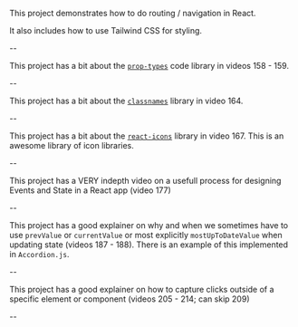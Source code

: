 This project demonstrates how to do routing / navigation in React.

It also includes how to use Tailwind CSS for styling.

--

This project has a bit about the [`prop-types`](https://www.npmjs.com/package/prop-types) code library in videos 158 - 159.

--

This project has a bit about the [`classnames`](https://www.npmjs.com/package/classnames) library in video 164.

--

This project has a bit about the [`react-icons`](https://github.com/react-icons) library in video 167. This is an awesome library of icon libraries.

--

This project has a VERY indepth video on a usefull process for designing Events and State in a React app (video 177)

--

This project has a good explainer on why and when we sometimes have to use `prevValue` or `currentValue` or most explicitly `mostUpToDateValue` when updating state (videos 187 - 188). There is an example of this implemented in `Accordion.js`.

--

This project has a good explainer on how to capture clicks outside of a specific element or component (videos 205 - 214; can skip 209)

--
